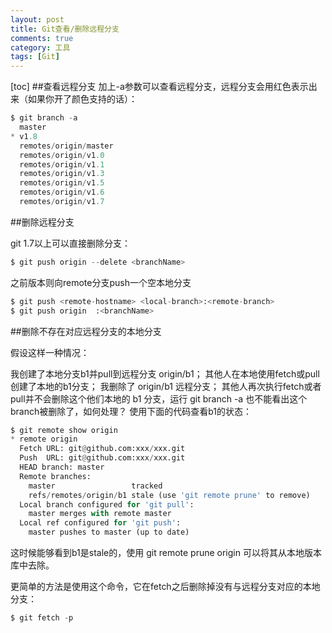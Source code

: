```yaml
---
layout: post
title: Git查看/删除远程分支
comments: true
category: 工具
tags: [Git]
---
```


[toc]
##查看远程分支
加上-a参数可以查看远程分支，远程分支会用红色表示出来（如果你开了颜色支持的话）：

```python
$ git branch -a
  master
* v1.8
  remotes/origin/master
  remotes/origin/v1.0
  remotes/origin/v1.1
  remotes/origin/v1.3
  remotes/origin/v1.5
  remotes/origin/v1.6
  remotes/origin/v1.7
```

##删除远程分支

git 1.7以上可以直接删除分支：

```python
$ git push origin --delete <branchName>
```

之前版本则向remote分支push一个空本地分支

```python
$ git push <remote-hostname> <local-branch>:<remote-branch>
$ git push origin  :<branchName>
```
<!-- more -->
##删除不存在对应远程分支的本地分支

假设这样一种情况：

我创建了本地分支b1并pull到远程分支 origin/b1；
其他人在本地使用fetch或pull创建了本地的b1分支；
我删除了 origin/b1 远程分支；
其他人再次执行fetch或者pull并不会删除这个他们本地的 b1 分支，运行 git branch -a 也不能看出这个branch被删除了，如何处理？
使用下面的代码查看b1的状态：

```python
$ git remote show origin
* remote origin
  Fetch URL: git@github.com:xxx/xxx.git
  Push  URL: git@github.com:xxx/xxx.git
  HEAD branch: master
  Remote branches:
    master                 tracked
    refs/remotes/origin/b1 stale (use 'git remote prune' to remove)
  Local branch configured for 'git pull':
    master merges with remote master
  Local ref configured for 'git push':
    master pushes to master (up to date)
```

这时候能够看到b1是stale的，使用 git remote prune origin 可以将其从本地版本库中去除。

更简单的方法是使用这个命令，它在fetch之后删除掉没有与远程分支对应的本地分支：

```python
$ git fetch -p
```
